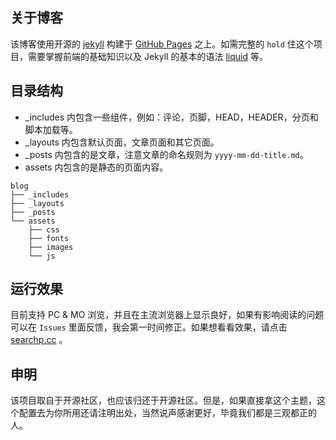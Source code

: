 ## 关于博客

该博客使用开源的 [jekyll] 构建于 [GitHub Pages] 之上。如需完整的 ```hold``` 住这个项目，需要掌握前端的基础知识以及 Jekyll 的基本的语法 [liquid] 等。

## 目录结构

* _includes 内包含一些组件，例如：评论，页脚，HEAD，HEADER，分页和脚本加载等。
* _layouts 内包含默认页面，文章页面和其它页面。
* _posts 内包含的是文章，注意文章的命名规则为 ```yyyy-mm-dd-title.md```。
* assets 内包含的是静态的页面内容。

```
blog
├── _includes
├── _layouts
├── _posts
└── assets
    ├── css
    ├── fonts
    ├── images
    └── js
```

## 运行效果

目前支持 PC & MO 浏览，并且在主流浏览器上显示良好，如果有影响阅读的问题可以在 ```Issues``` 里面反馈，我会第一时间修正。如果想看看效果，请点击 [searchp.cc] 。

## 申明

该项目取自于开源社区，也应该归还于开源社区。但是，如果直接拿这个主题，这个配置去为你所用还请注明出处，当然说声感谢更好，毕竟我们都是三观都正的人。

[searchpcc]:http://searchp.cc/
[jekyll]:https://jekyllrb.com/
[GitHub Pages]:https://pages.github.com/
[liquid]:https://shopify.github.io/liquid/
[searchp.cc]:http://searchp.cc







